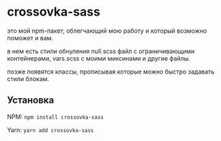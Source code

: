 # crossovka-sass
это мой npm-пакет, облегчающий мою работу и который возможно поможет и вам.

в нем есть стили обнуления null.scss файл с ограничивающими контейнерами, vars.scss с моими миксинами и другие файлы.

позже появятся классы, прописывая которые можно быстро задавать стили блокам.

## Установка

NPM:
`npm install crossovka-sass`

Yarn:
`yarn add crossovka-sass`
